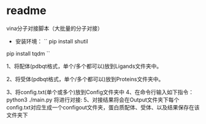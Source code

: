 # readme 

vina分子对接脚本（大批量的分子对接）
 * 安装环境：
   ``
   pip install shutil  

pip install  tqdm
``


1、将配体(pdbqt格式，单个/多个都可以)放到Ligands文件夹中。

2、将受体(pdbqt格式，单个/多个都可以)放到Proteins文件夹中。

3、将config.txt(单个或多个)放到Config文件夹中
4、在命令行输入如下指令：
python3 ./main.py
将进行对接:
5、对接结果将会在Output文件夹下每个config.txt对应生成一个configout文件夹，蛋白质配体、受体、以及结果保存在该文件夹下

